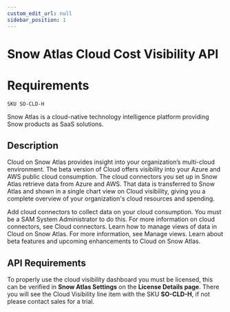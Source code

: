 ```yaml
---
custom_edit_url: null
sidebar_position: 1
---
```


# Snow Atlas Cloud Cost Visibility API

# Requirements
    SKU SO-CLD-H

Snow Atlas is a cloud-native technology intelligence platform providing Snow products as SaaS solutions.
## Description
Cloud on Snow Atlas provides insight into your organization’s multi-cloud environment. The beta version of Cloud offers visibility into your Azure and AWS public cloud consumption. The cloud connectors you set up in Snow Atlas retrieve data from Azure and AWS. That data is transferred to Snow Atlas and shown in a single chart view on Cloud visibility, giving you a complete overview of your organization's cloud resources and spending.

Add cloud connectors to collect data on your cloud consumption. You must be a SAM System Administrator to do this. For more information on cloud connectors, see Cloud connectors.
Learn how to manage views of data in Cloud on Snow Atlas. For more information, see Manage views.
Learn about beta features and upcoming enhancements to Cloud on Snow Atlas. 
## API Requirements
To properly use the cloud visibility dashboard you must be licensed, this can be verified in **Snow Atlas Settings** on the **License Details page**. There you will see the Cloud Visibility line item with the SKU **SO-CLD-H**, if not please contact sales for a trial.